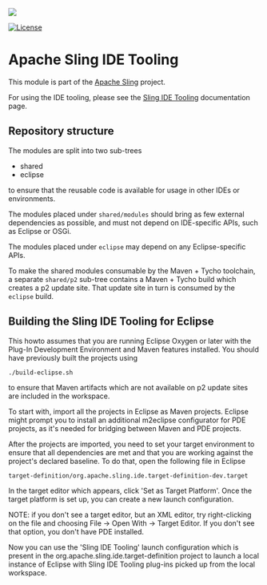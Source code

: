 [<img src="http://sling.apache.org/res/logos/sling.png"/>](http://sling.apache.org)

 [![License](https://img.shields.io/badge/License-Apache%202.0-blue.svg)](https://www.apache.org/licenses/LICENSE-2.0)

# Apache Sling IDE Tooling

This module is part of the [Apache Sling](https://sling.apache.org) project.

For using the IDE tooling, please see the [Sling IDE Tooling](https://sling.apache.org/documentation/development/ide-tooling.html)
documentation page.

## Repository structure

The modules are split into two sub-trees

* shared
* eclipse

to ensure that the reusable code is available for usage in other IDEs or
environments.

The modules placed under `shared/modules` should bring as few external dependencies as
possible, and must not depend on IDE-specific APIs, such as Eclipse or OSGi.

The modules placed under `eclipse` may depend on any Eclipse-specific APIs.

To make the shared modules consumable by the Maven + Tycho toolchain, a separate
`shared/p2` sub-tree contains a Maven + Tycho build which creates a p2 update
site. That update site in turn is consumed by the `eclipse` build.

## Building the Sling IDE Tooling for Eclipse

This howto assumes that you are running Eclipse Oxygen or later with the Plug-In 
Development Environment and Maven features installed. You should have
previously built the projects using

    ./build-eclipse.sh

to ensure that Maven artifacts which are not available on p2 update sites are
included in the workspace.

To start with, import all the projects in Eclipse as Maven projects. Eclipse
might prompt you to install an additional m2eclipse configurator for PDE
projects, as it's needed for bridging between Maven and PDE projects.

After the projects are imported, you need to set your target environment to
ensure that all dependencies are met and that you are working against the
project's declared baseline. To do that, open the following file in Eclipse

    target-definition/org.apache.sling.ide.target-definition-dev.target

In the target editor which appears, click 'Set as Target Platform'. Once
the target platform is set up, you can create a new launch configuration.

  NOTE: if you don't see a target editor, but an XML editor, try right-clicking
  on the file and choosing File -> Open With -> Target Editor. If you don't
  see that option, you don't have PDE installed.

Now you can use the 'Sling IDE Tooling' launch configuration which is present 
in the org.apache.sling.ide.target-definition project to launch a local instance
of Eclipse with Sling IDE Tooling plug-ins picked up from the local workspace.
